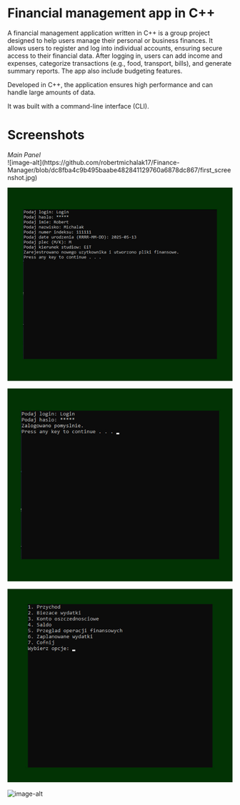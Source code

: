 # Financial management app in C++
A financial management application written in C++ is a group project designed to help users manage their personal or business finances. It allows users to register and log into individual accounts, ensuring secure access to their financial data. After logging in, users can add income and expenses, categorize transactions (e.g., food, transport, bills), and generate summary reports. The app also include budgeting features. 

Developed in C++, the application ensures high performance and can handle large amounts of data.

It was built with a command-line interface (CLI).

# Screenshots
<figcaption><em>Main Panel</em></figcaption>
![image-alt](https://github.com/robertmichalak17/Finance-Manager/blob/dc8fba4c9b495baabe482841129760a6878dc867/first_screenshot.jpg)

![image-alt](https://github.com/robertmichalak17/Finance-Manager/blob/dc8fba4c9b495baabe482841129760a6878dc867/second_screenshot.jpg)

![image-alt](https://github.com/robertmichalak17/Finance-Manager/blob/dc8fba4c9b495baabe482841129760a6878dc867/third_screenshot.jpg)

![image-alt](https://github.com/robertmichalak17/Finance-Manager/blob/dc8fba4c9b495baabe482841129760a6878dc867/forth_screenshot.jpg)

![image-alt](https://github.com/robertmichalak17/Finance-Manager/blob/dc8fba4c9b495baabe482841129760a6878dc867/fifth_screenshot.jpg)

